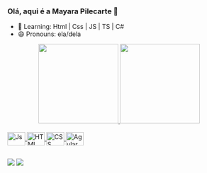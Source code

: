 ### Olá, aqui é a Mayara Pilecarte 👋

- 🌱 Learning: Html | Css | JS | TS | C#
- 😄 Pronouns: ela/dela
<div align="center">
  <a href="https://github.com/MPilecarte">
  <img height="180em"  src="https://github-readme-stats.vercel.app/api?username=MPilecarte&show_icons=true&theme=material-palenight&include_all_commits=true&count_private=true"/>
  <img height="180em" src="https://github-readme-stats.vercel.app/api/top-langs/?username=MPilecarte&layout=compact&langs_count=7&theme=material-palenight"/>
</div>

<div style="display: inline_block"><br>
  <img align="center" alt="Js" height="30" width="40" src="https://cdn.jsdelivr.net/gh/devicons/devicon/icons/javascript/javascript-plain.svg">
  <img align="center" alt="HTML" height="30" width="40" 
  src="https://cdn.jsdelivr.net/gh/devicons/devicon/icons/html5/html5-plain.svg">
<img align="center" alt="CSS" height="30" width="40"
src="https://cdn.jsdelivr.net/gh/devicons/devicon/icons/css3/css3-plain.svg">
<img align="center" alt="Agular" height="30" width="40"
src="https://cdn.jsdelivr.net/gh/devicons/devicon/icons/angularjs/angularjs-plain.svg">
</div>

 ##
 
 <div> 
  <a href = "mayara.pilecarte@gmail.com"><img src="https://img.shields.io/badge/Gmail-D14836?style=for-the-badge&logo=gmail&logoColor=white" target="_blank"></a>
  <a href="https://www.linkedin.com/in/" target="_blank"><img src="https://img.shields.io/badge/-LinkedIn-%230077B5?style=for-the-badge&logo=linkedin&logoColor=white" target="_blank"></a> 
  <div>
  
